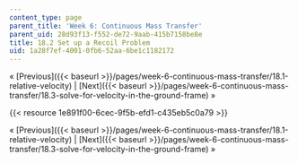 ```yaml
---
content_type: page
parent_title: 'Week 6: Continuous Mass Transfer'
parent_uid: 28d93f13-f552-de72-9aab-415b7158be8e
title: 18.2 Set up a Recoil Problem
uid: 1a28f7ef-4001-0fb6-52aa-6be1c1182172
---
```


« [Previous]({{< baseurl >}}/pages/week-6-continuous-mass-transfer/18.1-relative-velocity) | [Next]({{< baseurl >}}/pages/week-6-continuous-mass-transfer/18.3-solve-for-velocity-in-the-ground-frame) »

{{< resource 1e891f00-6cec-9f5b-efd1-c435eb5c0a79 >}}

« [Previous]({{< baseurl >}}/pages/week-6-continuous-mass-transfer/18.1-relative-velocity) | [Next]({{< baseurl >}}/pages/week-6-continuous-mass-transfer/18.3-solve-for-velocity-in-the-ground-frame) »